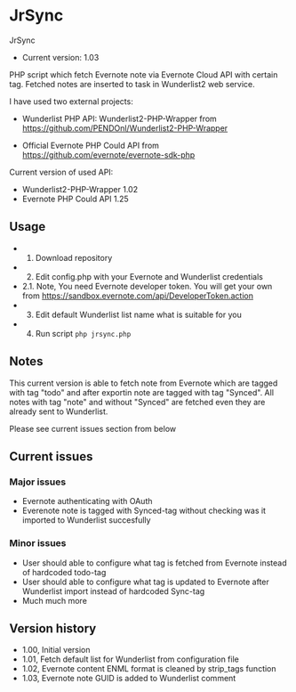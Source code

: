 JrSync
=============
JrSync
- Current version: 1.03

PHP script which fetch Evernote note via Evernote Cloud API with certain tag.
Fetched notes are inserted to task in Wunderlist2 web service.

I have used two external projects:
- Wunderlist PHP API: Wunderlist2-PHP-Wrapper from https://github.com/PENDOnl/Wunderlist2-PHP-Wrapper

- Official Evernote PHP Could API from https://github.com/evernote/evernote-sdk-php

Current version of used API:
- Wunderlist2-PHP-Wrapper 1.02
- Evernote PHP Could API 1.25

Usage
-------
* 1. Download repository
* 2. Edit config.php with your Evernote and Wunderlist credentials
* 2.1. Note, You need Evernote developer token. You will get your own from https://sandbox.evernote.com/api/DeveloperToken.action
* 3. Edit default Wunderlist list name what is suitable for you
* 4. Run script `php jrsync.php`

Notes
-------
This current version is able to fetch note from Evernote which are tagged with tag "todo" and after exportin note are tagged with tag "Synced".
All notes with tag "note" and without "Synced" are fetched even they are already sent to Wunderlist.

Please see current issues section from below

Current issues
-------
### Major issues ###
- Evernote authenticating with OAuth
- Everenote note is tagged with Synced-tag without checking was it imported to Wunderlist succesfully

### Minor issues ###
- User should able to configure what tag is fetched from Evernote instead of hardcoded todo-tag
- User should able to configure what tag is updated to Evernote after Wunderlist import instead of hardcoded Sync-tag
- Much much more

Version history
-------
- 1.00, Initial version
- 1.01, Fetch default list for Wunderlist from configuration file
- 1.02, Evernote content ENML format is cleaned by strip_tags function
- 1.03, Evernote note GUID is added to Wunderlist comment